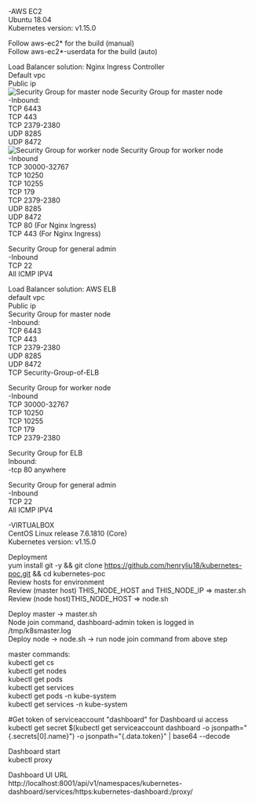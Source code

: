 -AWS EC2  
Ubuntu 18.04  
Kubernetes version: v1.15.0

Follow aws-ec2* for the build (manual)  
Follow aws-ec2*-userdata for the build (auto)  

Load Balancer solution: Nginx Ingress Controller  
Default vpc  
Public ip  
![Security Group for master node](https://github.com/henryliu18/kubernetes-poc/raw/master/security-group-master.PNG)
Security Group for master node  
  -Inbound:  
    TCP 6443  
    TCP 443  
    TCP 2379-2380  
    UDP 8285  
    UDP 8472  
![Security Group for worker node](https://github.com/henryliu18/kubernetes-poc/raw/master/security-group-worker.PNG)
Security Group for worker node  
  -Inbound  
    TCP 30000-32767  
    TCP 10250  
    TCP 10255  
    TCP 179  
    TCP 2379-2380  
    UDP 8285  
    UDP 8472  
    TCP 80 (For Nginx Ingress)  
    TCP 443 (For Nginx Ingress)  

Security Group for general admin  
  -Inbound  
    TCP 22  
    All ICMP IPV4  

Load Balancer solution: AWS ELB  
default vpc  
Public ip  
Security Group for master node  
  -Inbound:  
    TCP 6443  
    TCP 443  
    TCP 2379-2380  
    UDP 8285  
    UDP 8472  
    TCP Security-Group-of-ELB  

Security Group for worker node  
  -Inbound  
    TCP 30000-32767  
    TCP 10250  
    TCP 10255  
    TCP 179  
    TCP 2379-2380  

Security Group for ELB  
  Inbound:  
    -tcp 80 anywhere  

Security Group for general admin  
  -Inbound  
    TCP 22  
    All ICMP IPV4  

-VIRTUALBOX  
CentOS Linux release 7.6.1810 (Core)  
Kubernetes version: v1.15.0  

Deployment  
yum install git -y  && git clone https://github.com/henryliu18/kubernetes-poc.git  && cd kubernetes-poc  
Review hosts for environment  
Review (master host) THIS_NODE_HOST and THIS_NODE_IP => master.sh  
Review (node host)THIS_NODE_HOST => node.sh  

Deploy master -> master.sh  
 Node join command, dashboard-admin token is logged in /tmp/k8smaster.log  
Deploy node -> node.sh -> run node join command from above step  

master commands:  
kubectl get cs  
kubectl get nodes  
kubectl get pods  
kubectl get services  
kubectl get pods -n kube-system  
kubectl get services -n kube-system  

#Get token of serviceaccount "dashboard" for Dashboard ui access  
kubectl get secret $(kubectl get serviceaccount dashboard -o jsonpath="{.secrets[0].name}") -o jsonpath="{.data.token}" | base64 --decode  

Dashboard start  
kubectl proxy  

Dashboard UI URL  
http://localhost:8001/api/v1/namespaces/kubernetes-dashboard/services/https:kubernetes-dashboard:/proxy/  
